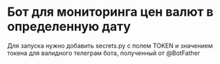 # Бот для мониторинга цен валют в определенную дату

Для запуска нужно добавить secrets.py с полем TOKEN и значением токена для валидного телеграм бота, полученный от @BotFather